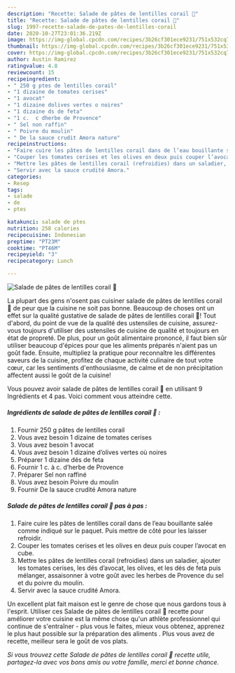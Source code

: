 ```yaml
---
description: "Recette: Salade de pâtes de lentilles corail 🥗"
title: "Recette: Salade de pâtes de lentilles corail 🥗"
slug: 1997-recette-salade-de-pates-de-lentilles-corail
date: 2020-10-27T23:01:36.219Z
image: https://img-global.cpcdn.com/recipes/3b26cf301ece9231/751x532cq70/salade-de-pates-de-lentilles-corail-🥗-photo-principale-de-la-recette.jpg
thumbnail: https://img-global.cpcdn.com/recipes/3b26cf301ece9231/751x532cq70/salade-de-pates-de-lentilles-corail-🥗-photo-principale-de-la-recette.jpg
cover: https://img-global.cpcdn.com/recipes/3b26cf301ece9231/751x532cq70/salade-de-pates-de-lentilles-corail-🥗-photo-principale-de-la-recette.jpg
author: Austin Ramirez
ratingvalue: 4.8
reviewcount: 15
recipeingredient:
- " 250 g ptes de lentilles corail"
- "1 dizaine de tomates cerises"
- "1 avocat"
- "1 dizaine dolives vertes o noires"
- "1 dizaine ds de feta"
- "1 c.  c dherbe de Provence"
- " Sel non raffin"
- " Poivre du moulin"
- " De la sauce crudit Amora nature"
recipeinstructions:
- "Faire cuire les pâtes de lentilles corail dans de l’eau bouillante salée comme indiqué sur le paquet. Puis mettre de côté pour les laisser refroidir."
- "Couper les tomates cerises et les olives en deux puis couper l’avocat en cube."
- "Mettre les pâtes de lentilles corail (refroidies) dans un saladier, ajouter les tomates cerises, les dés d’avocat, les olives, et les dés de feta puis mélanger, assaisonner à votre goût avec les herbes de Provence du sel et du poivre du moulin."
- "Servir avec la sauce crudité Amora."
categories:
- Resep
tags:
- salade
- de
- ptes

katakunci: salade de ptes 
nutrition: 258 calories
recipecuisine: Indonesian
preptime: "PT23M"
cooktime: "PT46M"
recipeyield: "3"
recipecategory: Lunch

---
```



![Salade de pâtes de lentilles corail 🥗](https://img-global.cpcdn.com/recipes/3b26cf301ece9231/751x532cq70/salade-de-pates-de-lentilles-corail-🥗-photo-principale-de-la-recette.jpg)

La plupart des gens n'osent pas cuisiner salade de pâtes de lentilles corail 🥗 de peur que la cuisine ne soit pas bonne. Beaucoup de choses ont un effet sur la qualité gustative de salade de pâtes de lentilles corail 🥗! Tout d'abord, du point de vue de la qualité des ustensiles de cuisine, assurez-vous toujours d'utiliser des ustensiles de cuisine de qualité et toujours en état de propreté. De plus, pour un goût alimentaire prononcé, il faut bien sûr utiliser beaucoup d'épices pour que les aliments préparés n'aient pas un goût fade. Ensuite, multipliez la pratique pour reconnaître les différentes saveurs de la cuisine, profitez de chaque activité culinaire de tout votre cœur, car les sentiments d'enthousiasme, de calme et de non précipitation affectent aussi le goût de la cuisine!

<!--inarticleads1-->

Vous pouvez avoir salade de pâtes de lentilles corail 🥗 en utilisant 9 Ingrédients et 4 pas. Voici comment vous atteindre cette.

##### Ingrédients de salade de pâtes de lentilles corail 🥗 :

1. Fournir  250 g pâtes de lentilles corail
1. Vous avez besoin 1 dizaine de tomates cerises
1. Vous avez besoin 1 avocat
1. Vous avez besoin 1 dizaine d’olives vertes où noires
1. Préparer 1 dizaine dés de feta
1. Fournir 1 c. à c. d’herbe de Provence
1. Préparer  Sel non raffiné
1. Vous avez besoin  Poivre du moulin
1. Fournir  De la sauce crudité Amora nature




<!--inarticleads2-->

##### Salade de pâtes de lentilles corail 🥗 pas à pas :

1. Faire cuire les pâtes de lentilles corail dans de l’eau bouillante salée comme indiqué sur le paquet. Puis mettre de côté pour les laisser refroidir.
1. Couper les tomates cerises et les olives en deux puis couper l’avocat en cube.
1. Mettre les pâtes de lentilles corail (refroidies) dans un saladier, ajouter les tomates cerises, les dés d’avocat, les olives, et les dés de feta puis mélanger, assaisonner à votre goût avec les herbes de Provence du sel et du poivre du moulin.
1. Servir avec la sauce crudité Amora.




<!--inarticleads1-->

<p>
Un excellent plat fait maison est le genre de chose que nous gardons tous à l'esprit. Utiliser ces Salade de pâtes de lentilles corail 🥗 recette pour améliorer votre cuisine est la même chose qu'un athlète professionnel qui continue de s'entraîner - plus vous le faites, mieux vous obtenez, apprenez le plus haut possible sur la préparation des aliments . Plus vous avez de recette, meilleur sera le goût de vos plats.
</p>

<p>
<i>Si vous trouvez cette Salade de pâtes de lentilles corail 🥗 recette utile, partagez-la avec vos bons amis ou votre famille, merci et bonne chance.</i>
</p>
